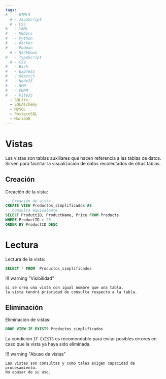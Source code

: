```yaml
---
tags:
#   - HTML5
  # - JavaScript
  # - CSS
#   - YAML
#   - MkDocs
#   - Python
#   - Docker
#   - Podman
  # - MarkDown
#   - TypeScript
  # - CSV
#   - Bash
#   - Express
#   - ReactJS
#   - NodeJS
#   - NPM
#   - PNPM
#   - ViteJS
  - SQLite
  - SQLAlchemy
  - MySQL
  - PostgreSQL
  - MariaDB
---
```



# Vistas

Las vistas son tablas auxiliares que hacen referencia a las tablas de datos. 
Sirven para facilitar la visualización de datos recolectados de otras tablas.

## Creación

Creación de la vista:
```sql
-- Creación de vista
CREATE VIEW Productos_simplificados AS 
-- Consulta equivalente
SELECT ProductID, ProductName, Price FROM Products
WHERE ProductID > 20
ORDER BY ProductID DESC  
```
# Lectura

Lectura de la vista:
```sql
SELECT * FROM  Productos_simplificados
```


!!! warning "Visibilidad"

    Si se crea una vista con igual nombre que una tabla,
    la vista tendrá prioridad de consulta respecto a la tabla.



## Eliminación

Eliminación de vistas:

```sql
DROP VIEW IF EXISTS Productos_simplificados
```
La condición `IF EXISTS` es recomendable para evitar posibles errores en caso que la vista ya haya sido eliminada.




!!! warning "Abuso de vistas"

    Las vistas son consultas y como tales exigen capacidad de procesamiento.
    No abusar de su uso.

